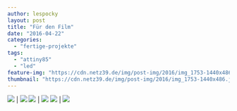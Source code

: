 ```yaml
---
author: lespocky
layout: post
title: "Für den Film"
date: "2016-04-22"
categories: 
  - "fertige-projekte"
tags: 
  - "attiny85"
  - "led"
feature-img: "https://cdn.netz39.de/img/post-img/2016/img_1753-1440x486.jpg"
thumbnail: "https://cdn.netz39.de/img/post-img/2016/img_1753-1440x486.jpg"
---
```


![](https://cdn.netz39.de/img/post-img/2016/img_1749.jpg) | ![](https://cdn.netz39.de/img/post-img/2016/img_1750.jpg)
![](https://cdn.netz39.de/img/post-img/2016/img_1751.jpg) | ![](https://cdn.netz39.de/img/post-img/2016/img_1753.jpg)
![](https://cdn.netz39.de/img/post-img/2016/img_1754.jpg) | ![](https://cdn.netz39.de/img/post-img/2016/img_1755.jpg)